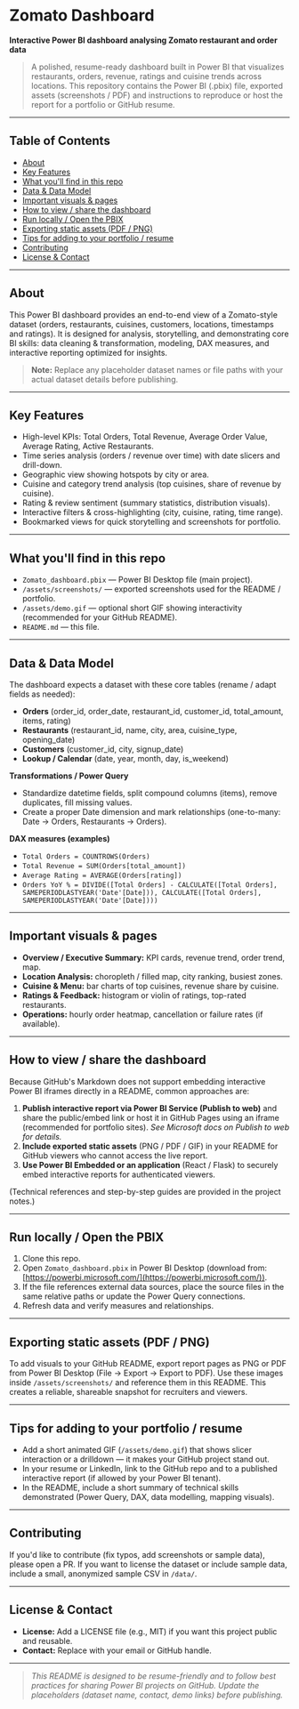 
# Zomato Dashboard

**Interactive Power BI dashboard analysing Zomato restaurant and order data**

> A polished, resume-ready dashboard built in Power BI that visualizes restaurants, orders, revenue, ratings and cuisine trends across locations. This repository contains the Power BI (.pbix) file, exported assets (screenshots / PDF) and instructions to reproduce or host the report for a portfolio or GitHub resume.

---

## Table of Contents

* [About](#about)
* [Key Features](#key-features)
* [What you'll find in this repo](#what-youll-find-in-this-repo)
* [Data & Data Model](#data--data-model)
* [Important visuals & pages](#important-visuals--pages)
* [How to view / share the dashboard](#how-to-view--share-the-dashboard)
* [Run locally / Open the PBIX](#run-locally--open-the-pbix)
* [Exporting static assets (PDF / PNG)](#exporting-static-assets-pdf--png)
* [Tips for adding to your portfolio / resume](#tips-for-adding-to-your-portfolio--resume)
* [Contributing](#contributing)
* [License & Contact](#license--contact)

---

## About

This Power BI dashboard provides an end-to-end view of a Zomato-style dataset (orders, restaurants, cuisines, customers, locations, timestamps and ratings). It is designed for analysis, storytelling, and demonstrating core BI skills: data cleaning & transformation, modeling, DAX measures, and interactive reporting optimized for insights.

> **Note:** Replace any placeholder dataset names or file paths with your actual dataset details before publishing.

---

## Key Features

* High-level KPIs: Total Orders, Total Revenue, Average Order Value, Average Rating, Active Restaurants.
* Time series analysis (orders / revenue over time) with date slicers and drill-down.
* Geographic view showing hotspots by city or area.
* Cuisine and category trend analysis (top cuisines, share of revenue by cuisine).
* Rating & review sentiment (summary statistics, distribution visuals).
* Interactive filters & cross-highlighting (city, cuisine, rating, time range).
* Bookmarked views for quick storytelling and screenshots for portfolio.

---

## What you'll find in this repo

* `Zomato_dashboard.pbix` — Power BI Desktop file (main project).
* `/assets/screenshots/` — exported screenshots used for the README / portfolio.
* `/assets/demo.gif` — optional short GIF showing interactivity (recommended for your GitHub README).
* `README.md` — this file.

---

## Data & Data Model

The dashboard expects a dataset with these core tables (rename / adapt fields as needed):

* **Orders** (order_id, order_date, restaurant_id, customer_id, total_amount, items, rating)
* **Restaurants** (restaurant_id, name, city, area, cuisine_type, opening_date)
* **Customers** (customer_id, city, signup_date)
* **Lookup / Calendar** (date, year, month, day, is_weekend)

**Transformations / Power Query**

* Standardize datetime fields, split compound columns (items), remove duplicates, fill missing values.
* Create a proper Date dimension and mark relationships (one-to-many: Date -> Orders, Restaurants -> Orders).

**DAX measures (examples)**

* `Total Orders = COUNTROWS(Orders)`
* `Total Revenue = SUM(Orders[total_amount])`
* `Average Rating = AVERAGE(Orders[rating])`
* `Orders YoY % = DIVIDE([Total Orders] - CALCULATE([Total Orders], SAMEPERIODLASTYEAR('Date'[Date])), CALCULATE([Total Orders], SAMEPERIODLASTYEAR('Date'[Date])))`

---

## Important visuals & pages

* **Overview / Executive Summary:** KPI cards, revenue trend, order trend, map.
* **Location Analysis:** choropleth / filled map, city ranking, busiest zones.
* **Cuisine & Menu:** bar charts of top cuisines, revenue share by cuisine.
* **Ratings & Feedback:** histogram or violin of ratings, top-rated restaurants.
* **Operations:** hourly order heatmap, cancellation or failure rates (if available).

---

## How to view / share the dashboard

Because GitHub's Markdown does not support embedding interactive Power BI iframes directly in a README, common approaches are:

1. **Publish interactive report via Power BI Service (Publish to web)** and share the public/embed link or host it in GitHub Pages using an iframe (recommended for portfolio sites). *See Microsoft docs on Publish to web for details.*
2. **Include exported static assets** (PNG / PDF / GIF) in your README for GitHub viewers who cannot access the live report.
3. **Use Power BI Embedded or an application** (React / Flask) to securely embed interactive reports for authenticated viewers.

(Technical references and step-by-step guides are provided in the project notes.)

---

## Run locally / Open the PBIX

1. Clone this repo.
2. Open `Zomato_dashboard.pbix` in Power BI Desktop (download from: [https://powerbi.microsoft.com/](https://powerbi.microsoft.com/)).
3. If the file references external data sources, place the source files in the same relative paths or update the Power Query connections.
4. Refresh data and verify measures and relationships.

---

## Exporting static assets (PDF / PNG)

To add visuals to your GitHub README, export report pages as PNG or PDF from Power BI Desktop (File → Export → Export to PDF). Use these images inside `/assets/screenshots/` and reference them in this README. This creates a reliable, shareable snapshot for recruiters and viewers.

---

## Tips for adding to your portfolio / resume

* Add a short animated GIF (`/assets/demo.gif`) that shows slicer interaction or a drilldown — it makes your GitHub project stand out.
* In your resume or LinkedIn, link to the GitHub repo and to a published interactive report (if allowed by your Power BI tenant).
* In the README, include a short summary of technical skills demonstrated (Power Query, DAX, data modelling, mapping visuals).

---

## Contributing

If you'd like to contribute (fix typos, add screenshots or sample data), please open a PR. If you want to license the dataset or include sample data, include a small, anonymized sample CSV in `/data/`.

---

## License & Contact

* **License:** Add a LICENSE file (e.g., MIT) if you want this project public and reusable.
* **Contact:** Replace with your email or GitHub handle.

---

> *This README is designed to be resume-friendly and to follow best practices for sharing Power BI projects on GitHub. Update the placeholders (dataset name, contact, demo links) before publishing.*
